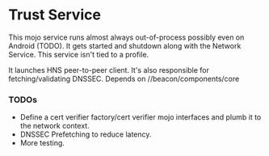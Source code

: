 # Trust Service

This mojo service runs almost always out-of-process possibly even on Android (TODO). It gets started and shutdown along with the Network Service. This service isn't tied to a profile.

It launches HNS peer-to-peer client. It's also responsible for fetching/validating DNSSEC. Depends on //beacon/components/core


### TODOs

* Define a cert verifier factory/cert verifier mojo interfaces and plumb it to the network context.
* DNSSEC Prefetching to reduce latency.
* More testing.
